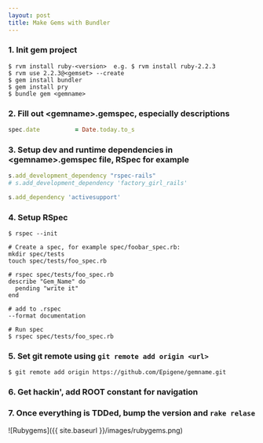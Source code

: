 ```yaml
---
layout: post
title: Make Gems with Bundler
---
```

### 1. Init gem project

```
$ rvm install ruby-<version>  e.g. $ rvm install ruby-2.2.3
$ rvm use 2.2.3@<gemset> --create
$ gem install bundler
$ gem install pry
$ bundle gem <gemname>
```

### 2. Fill out \<gemname\>.gemspec, especially descriptions

```ruby  
spec.date          = Date.today.to_s
```

### 3. Setup dev and runtime dependencies in \<gemname\>.gemspec file, RSpec for example

```ruby  
s.add_development_dependency "rspec-rails"
# s.add_development_dependency 'factory_girl_rails'

s.add_dependency 'activesupport'
```

### 4. Setup RSpec

```
$ rspec --init

# Create a spec, for example spec/foobar_spec.rb:
mkdir spec/tests
touch spec/tests/foo_spec.rb

# rspec spec/tests/foo_spec.rb
describe "Gem_Name" do
  pending "write it"
end

# add to .rspec
--format documentation

# Run spec
$ rspec spec/tests/foo_spec.rb
```

### 5. Set git remote using `git remote add origin <url>`

```
$ git remote add origin https://github.com/Epigene/gemname.git
```

### 6. Get hackin', add ROOT constant for navigation


### 7. Once everything is TDDed, bump the version and `rake relase`


![Rubygems]({{ site.baseurl }}/images/rubygems.png)
